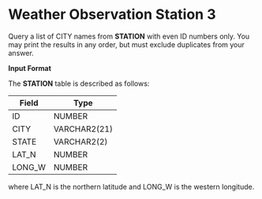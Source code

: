 # Weather Observation Station 3

Query a list of CITY names from **STATION** with even ID numbers only. You may print the results in any order, but must exclude duplicates from your answer.

**Input Format**

The **STATION** table is described as follows:

|Field|Type|
|---|---|
|ID|NUMBER|
|CITY|VARCHAR2(21)|
|STATE|VARCHAR2(2)|
|LAT_N|NUMBER|
|LONG_W|NUMBER|

where LAT_N is the northern latitude and LONG_W is the western longitude.
